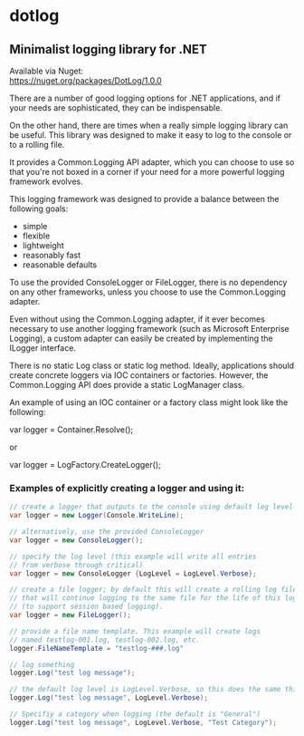 # dotlog

## Minimalist logging library for .NET

Available via Nuget:  
https://nuget.org/packages/DotLog/1.0.0

There are a number of good logging options for .NET applications, and if your needs are
sophisticated, they can be indispensable.

On the other hand, there are times when a really simple logging library can be useful.
This library was designed to make it easy to log to the console or to a rolling file.

It provides a Common.Logging API adapter, which you can choose to use so that you're
not boxed in a corner if your need for a more powerful logging framework evolves.

This logging framework was designed to provide a balance between the following goals:
  - simple
  - flexible
  - lightweight
  - reasonably fast
  - reasonable defaults

To use the provided ConsoleLogger or FileLogger, there is no dependency on any other frameworks,
unless you choose to use the Common.Logging adapter.

Even without using the Common.Logging adapter, if it ever becomes necessary to use another logging
framework (such as Microsoft Enterprise Logging), a custom adapter can easily be created by
implementing the ILogger interface.

There is no static Log class or static log method. Ideally, applications should create concrete loggers via IOC
containers or factories. However, the Common.Logging API does provide a static LogManager class.

An example of using an IOC container or a factory class might look like the following:

var logger = Container.Resolve<ILogger>();

or

var logger = LogFactory.CreateLogger();

### Examples of explicitly creating a logger and using it:

```c#
// create a logger that outputs to the console using default log level (Information)
var logger = new Logger(Console.WriteLine);

// alternatively, use the provided ConsoleLogger
var logger = new ConsoleLogger();

// specify the log level (this example will write all entries
// from verbose through critical)
var logger = new ConsoleLogger {LogLevel = LogLevel.Verbose};

// create a file logger; by default this will create a rolling log file
// that will continue logging to the same file for the life of this logger
// (to support session based logging).
var logger = new FileLogger();

// provide a file name template. This example will create logs
// named testlog-001.log, testlog-002.log, etc.
logger.FileNameTemplate = "testlog-###.log"

// log something
logger.Log("test log message");

// the default log level is LogLevel.Verbose, so this does the same thing:
logger.Log("test log message", LogLevel.Verbose);

// Specifiy a category when logging (the default is "General")
logger.Log("test log message", LogLevel.Verbose, "Test Category");
```

